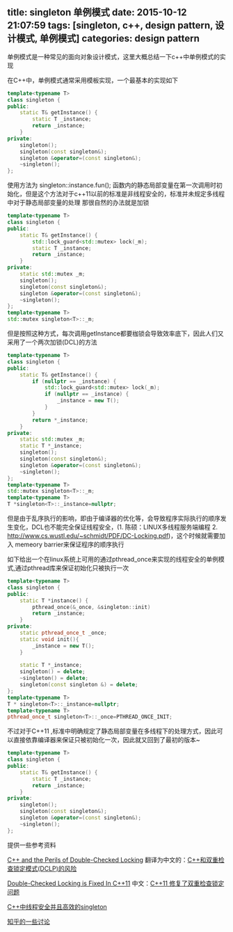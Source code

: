 title: singleton 单例模式
date: 2015-10-12 21:07:59
tags: [singleton, c++, design pattern, 设计模式, 单例模式]
categories: design pattern
---

单例模式是一种常见的面向对象设计模式，这里大概总结一下c++中单例模式的实现

在C++中，单例模式通常采用模板实现，一个最基本的实现如下

```c++
template<typename T>
class singleton {
public:
    static T& getInstance() {
        static T _instance;
        return _instance;
    }
private:
    singleton();
    singleton(const singleton&);
    singleton &operator=(const singleton&);
    ~singleton();
};
```

使用方法为 singleton<Widget>::instance.fun(); 函数内的静态局部变量在第一次调用时初始化，但是这个方法对于c++11以前的标准是非线程安全的，标准并未规定多线程中对于静态局部变量的处理
那很自然的办法就是加锁

```c++
template<typename T>
class singleton {
public:
    static T& getInstance() {
        std::lock_guard<std::mutex> lock(_m);
        static T _instance;
        return _instance;
    }
private:
    static std::mutex _m;
    singleton();
    singleton(const singleton&);
    singleton &operator=(const singleton&);
    ~singleton();
};
template<typename T>
std::mutex singleton<T>::_m;

```

但是按照这种方式，每次调用getInstance都要枷锁会导致效率底下，因此人们又采用了一个两次加锁(DCL)的方法

```c++
template<typename T>
class singleton {
public:
    static T& getInstance() {
        if (nullptr == _instance) {
            std::lock_guard<std::mutex> lock(_m);
            if (nullptr == _instance) {
                _instance = new T();
            }
        }
        return *_instance;
    }
private:
    static std::mutex _m;
    static T *_instance;
    singleton();
    singleton(const singleton&);
    singleton &operator=(const singleton&);
    ~singleton();
};
template<typename T>
std::mutex singleton<T>::_m;
template<typename T>
T *singleton<T>::_instance=nullptr;

```

但是由于乱序执行的影响，即由于编译器的优化等，会导致程序实际执行的顺序发生变化，DCL也不能完全保证线程安全，(1. 陈硕：LINUX多线程服务端编程 2. http://www.cs.wustl.edu/~schmidt/PDF/DC-Locking.pdf)，这个时候就需要加入
memeory barrier来保证程序的顺序执行


如下给出一个在linux系统上可用的通过pthread_once来实现的线程安全的单例模式,通过pthread库来保证初始化只被执行一次

```c++
template<typename T>
class singleton {
public:
    static T *instance() {
        pthread_once(&_once, &singleton::init)
        return _instance;
    }
private:
    static pthread_once_t _once;
    static void init(){
        _instance = new T();
    }
    
    static T *_instance;
    singleton() = delete;
    ~singleton() = delete;
    singleton(const singleton &) = delete;
};
template<typename T>
T * singleton<T>::_instance=nullptr;
template<typename T>
pthread_once_t singleton<T>::_once=PTHREAD_ONCE_INIT;
```

不过对于C++11 ,标准中明确规定了静态局部变量在多线程下的处理方式，因此可以直接依靠编译器来保证只被初始化一次，因此就又回到了最初的版本~


```c++
template<typename T>
class singleton {
public:
    static T& getInstance() {
        static T _instance;
        return _instance;
    }
private:
    singleton();
    singleton(const singleton&);
    singleton &operator=(const singleton&);
    ~singleton();
};
```

提供一些参考资料

[C++ and the Perils of Double-Checked Locking](http://www.aristeia.com/Papers/DDJ_Jul_Aug_2004_revised.pdf) 翻译为中文的：[C++和双重检查锁定模式(DCLP)的风险](http://blog.jobbole.com/86392/)

[Double-Checked Locking is Fixed In C++11](http://preshing.com/20130930/double-checked-locking-is-fixed-in-cpp11/)  中文：[C++11 修复了双重检查锁定问题](http://blog.jobbole.com/52164/)

[ C++中线程安全并且高效的singleton](http://www.klayge.org/2015/04/27/c%E4%B8%AD%E7%BA%BF%E7%A8%8B%E5%AE%89%E5%85%A8%E5%B9%B6%E4%B8%94%E9%AB%98%E6%95%88%E7%9A%84singleton/)

[知乎的一些讨论](http://www.zhihu.com/question/35522476)